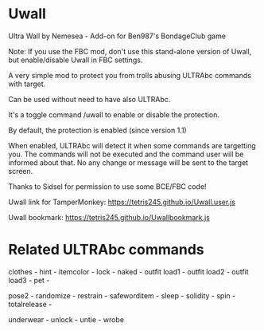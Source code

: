 # Uwall

Ultra Wall by Nemesea - Add-on for Ben987's BondageClub game

Note: If you use the FBC mod, don't use this stand-alone version of Uwall, but enable/disable Uwall in FBC settings.

A very simple mod to protect you from trolls abusing ULTRAbc commands with target.

Can be used without need to have also ULTRAbc.

It's a toggle command /uwall to enable or disable the protection.

By default, the protection is enabled (since version 1.1)

When enabled, ULTRAbc will detect it when some commands are targetting you. 
The commands will not be executed and the command user will be informed about that.
No any change or message will be sent to the target screen.

Thanks to Sidsel for permission to use some BCE/FBC code!

Uwall link for TamperMonkey: https://tetris245.github.io/Uwall.user.js

Uwall bookmark: https://tetris245.github.io/Uwallbookmark.js

# Related ULTRAbc commands

clothes - hint - itemcolor - lock - naked - outfit load1 - outfit load2 - outfit load3 - pet - 

pose2 - randomize - restrain - safeworditem - sleep - solidity - spin - totalrelease -

underwear - unlock - untie - wrobe
